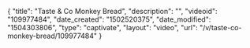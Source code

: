 {
    "title": "Taste &amp; Co Monkey Bread",
    "description": "",
    "videoid": "109977484",
    "date_created": "1502520375",
    "date_modified": "1504303806",
    "type": "captivate",
    "layout": "video",
    "url": "\/v\/taste-co-monkey-bread\/109977484"
}